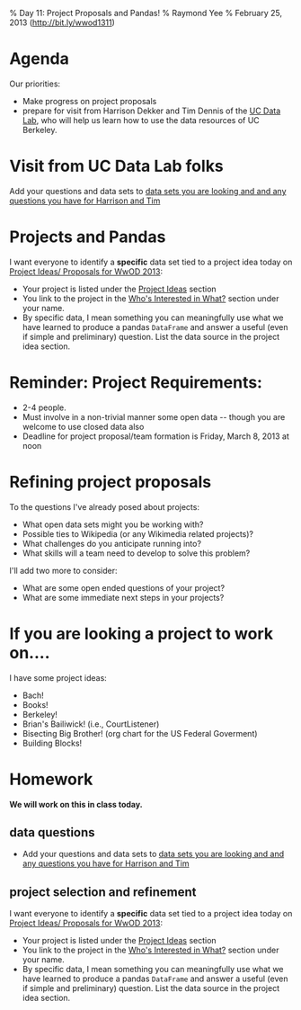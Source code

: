 % Day 11: Project Proposals and Pandas!
% Raymond Yee 
% February 25, 2013 (<http://bit.ly/wwod1311>)

# Agenda

Our priorities:

* Make progress on project proposals
* prepare for visit from Harrison Dekker and Tim Dennis of the [UC Data
  Lab](http://www.lib.berkeley.edu/wikis/datalab/), who will help us learn how
  to use the data resources of UC Berkeley.

# Visit from UC Data Lab folks

Add your questions and data sets to
[data sets you are looking and and any questions you have for Harrison and Tim](http://bit.ly/wwod13datalab)

# Projects and Pandas

I want everyone to identify a **specific** data set tied to a project idea today on [Project Ideas/ Proposals for WwOD 2013](http://bit.ly/wwod13projideas):

* Your project is listed under the [Project Ideas](https://docs.google.com/a/berkeley.edu/document/d/1ZMZcai8k5YA-_re_ZWhdQFwTk0xmTbQP0UIaDlb72lE/edit#heading=h.ambnowk87ix) section
* You link to the project in the [Who's Interested in What?](https://docs.google.com/a/berkeley.edu/document/d/1ZMZcai8k5YA-_re_ZWhdQFwTk0xmTbQP0UIaDlb72lE/edit#heading=h.vdzddpatp9vq) section under your name.
* By specific data, I mean something you can
meaningfully use what we have learned to produce a pandas `DataFrame` and answer a useful (even if simple and preliminary) question. List the
data source in the project idea section.

# Reminder: Project Requirements:

* 2-4 people.
* Must involve in a non-trivial manner some open data -- though you are welcome to use closed data also 
* Deadline for project proposal/team formation is Friday, March 8, 2013 at noon

# Refining project proposals

To the questions I've already posed about projects:

* What open data sets might you be working with?
* Possible ties to Wikipedia (or any Wikimedia related projects)?
* What challenges do you anticipate running into?
* What skills will a team need to develop to solve this problem?

I'll add two more to consider:

* What are some open ended questions of your project? 
* What are some immediate next steps in your projects?

# If you are looking a project to work on....

I have some project ideas:

* Bach!
* Books!
* Berkeley!
* Brian's Bailiwick! (i.e., CourtListener)
* Bisecting Big Brother! (org chart for the US Federal Goverment)
* Building Blocks!

# Homework

**We will work on this in class today.**

## data questions

* Add your questions and data sets to
[data sets you are looking and and any questions you have for Harrison and Tim](http://bit.ly/wwod13datalab)

## project selection and refinement


I want everyone to identify a **specific** data set tied to a project idea today on [Project Ideas/ Proposals for WwOD 2013](http://bit.ly/wwod13projideas):

* Your project is listed under the [Project Ideas](https://docs.google.com/a/berkeley.edu/document/d/1ZMZcai8k5YA-_re_ZWhdQFwTk0xmTbQP0UIaDlb72lE/edit#heading=h.ambnowk87ix) section
* You link to the project in the [Who's Interested in What?](https://docs.google.com/a/berkeley.edu/document/d/1ZMZcai8k5YA-_re_ZWhdQFwTk0xmTbQP0UIaDlb72lE/edit#heading=h.vdzddpatp9vq) section under your name.
* By specific data, I mean something you can
meaningfully use what we have learned to produce a pandas `DataFrame` and answer a useful (even if simple and preliminary) question. List the
data source in the project idea section.

